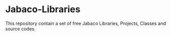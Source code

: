 # Jabaco-Libraries
This repository contain a set of free Jabaco Libraries, Projects, Classes and source codes.
